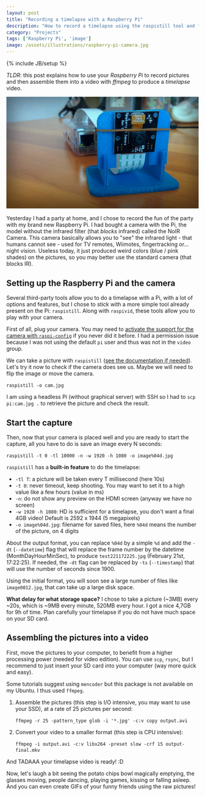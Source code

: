 ```yaml
---
layout: post
title: "Recording a timelapse with a Raspberry Pi"
description: "How to record a timelapse using the raspistill tool and ffmpeg"
category: "Projects"
tags: ['Raspberry Pi', 'image']
image: /assets/illustrations/raspberry-pi-camera.jpg
---
```

{% include JB/setup %}

*TLDR*: this post explains how to use your *Raspberry Pi* to record pictures and
then assemble them into a video with *ffmpeg* to produce a *timelapse* video.

![The camera of my Raspberry Pi](/assets/illustrations/raspberry-pi-camera.jpg)

Yesterday I had a party at home, and I chose to record the fun of the party with
my brand new Raspberry Pi. I had bought a camera with the Pi, the model without
the infrared filter (that *blocks* infrared) called the NoIR Camera. This camera
basically allows you to "see" the infrared light - that humans cannot see - used
for TV remotes, Wiimotes, fingertracking or... night vision. Useless today, it
just produced weird colors (blue / pink shades) on the pictures, so you may
better use the standard camera (that blocks IR).

## Setting up the Raspberry Pi and the camera

Several third-party tools allow you to do a timelapse with a Pi, with a lot of
options and features, but I chose to stick with a more simple tool already
present on the Pi: `raspistill`. Along with `raspivid`, these tools allow you to
play with your camera.

First of all, plug your camera. You may need to [activate the support for the
camera with
`raspi-config`](https://www.raspberrypi.org/documentation/configuration/camera.md)
if you never did it before. I had a permission issue because I was not using the
default `pi` user and thus was not in the `video` group.

We can take a picture with `raspistill` ([see the documentation if
needed](https://www.raspberrypi.org/documentation/usage/camera/raspicam/raspistill.md)).
Let's try it now to check if the camera does see us. Maybe we will need to flip
the image or move the camera.

    raspistill -o cam.jpg

I am using a headless Pi (without graphical server) with SSH so I had to `scp
pi:cam.jpg .` to retrieve the picture and check the result.

## Start the capture

Then, now that your camera is placed well and you are ready to start the
capture, all you have to do is save an image every N seconds:

    raspistill -t 0 -tl 10000 -n -w 1920 -h 1080 -o image%04d.jpg

`raspistill` has a **built-in feature** to do the timelapse:

* `-tl T`: a picture will be taken every T millisecond (here 10s)
* `-t 0`: never timeout, keep shooting. You may want to set it to a high value like a few hours (value in ms)
* `-n`: do not show any preview on the HDMI screen (anyway we have no screen)
* `-w 1920 -h 1080`: HD is sufficient for a timelapse, you don't want a final 4GB video! Default is 2592 x 1944 (5 megapixels)
* `-o image%04d.jpg`: filename for saved files, here `%04d` means the number of the picture, on 4 digits

About the output format, you can replace `%04d` by a simple `%d` and add the
`-dt` (`--datetime`) flag that will replace the frame number by the datetime
(MonthDayHourMinSec), to produce `test221172225.jpg` (February 21st, 17:22:25).
If needed, the `-dt` flag can be replaced by `-ts` (`--timestamp`) that will use
the number of seconds since 1900.

Using the initial format, you will soon see a large number of files like
`image0012.jpg`, that can take up a large disk space.

**What delay for what storage space?**
I chose to take a picture (~3MB) every ~20s, which is ~9MB every minute, 520MB
every hour. I got a nice 4,7GB for 9h of time. Plan carefully your timelapse if
you do not have much space on your SD card.

## Assembling the pictures into a video

First, move the pictures to your computer, to benefit from a higher processing
power (needed for video edition). You can use `scp`, `rsync`, but I recommend to
just insert your SD card into your computer (way more quick and easy).

Some tutorials suggest using `mencoder` but this package is not available on my
Ubuntu. I thus used `ffmpeg`.

1. Assemble the pictures (this step is I/O intensive, you may want to use your SSD), at a rate of 25 pictures per second:

       ffmpeg -r 25 -pattern_type glob -i '*.jpg' -c:v copy output.avi

2. Convert your video to a smaller format (this step is CPU intensive):

       ffmpeg -i output.avi -c:v libx264 -preset slow -crf 15 output-final.mkv

And TADAAA your timelapse video is ready! :D

Now, let's laugh a bit seeing the potato chips bowl magically emptying, the
glasses moving, people dancing, playing games, kissing or falling asleep.
And you can even create GIFs of your funny friends using the raw pictures!
